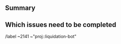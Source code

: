 <!---
1. Before opening a new epic, make sure it isn't a duplicate.

2. Give it a good name, summing up the goal to achieve

3. After creating the epic, also create a label with the same name
on the highest group/project level necessary and add it to this issue as well
--->

## Summary
<!--- What is the greater goal to achieve with this epic? --->



## Which issues need to be completed
<!--- List all issues that need to be done. Example:
- [] papers/airgap/airgap-vault#242+
If you use this format, add the + at the end of the path
--->


<!--- --------------------------------------------------- --->


<!--- these standard labels will be added to this issue, leave it as it is --->
/label ~2141 ~"proj::liquidation-bot"
